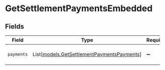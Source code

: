 # GetSettlementPaymentsEmbedded


## Fields

| Field                                                                                    | Type                                                                                     | Required                                                                                 | Description                                                                              |
| ---------------------------------------------------------------------------------------- | ---------------------------------------------------------------------------------------- | ---------------------------------------------------------------------------------------- | ---------------------------------------------------------------------------------------- |
| `payments`                                                                               | List[[models.GetSettlementPaymentsPayments](../models/getsettlementpaymentspayments.md)] | :heavy_minus_sign:                                                                       | An array of payment objects.                                                             |